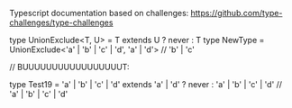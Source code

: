 Typescript documentation based on challenges:
https://github.com/type-challenges/type-challenges

type UnionExclude<T, U> = T extends U ? never : T
type NewType = UnionExclude<'a' | 'b' | 'c' | 'd', 'a' | 'd'> // 'b' | 'c'

// BUUUUUUUUUUUUUUUUUT:

type Test19 = 'a' | 'b' | 'c' | 'd' extends 'a' | 'd' ? never : 'a' | 'b' | 'c' | 'd' // 'a' | 'b' | 'c' | 'd'
